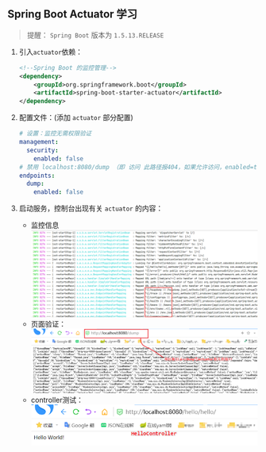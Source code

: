 ## Spring Boot Actuator 学习
> 提醒： `Spring Boot` 版本为 `1.5.13.RELEASE`
1. 引入`actuator`依赖：
    ```xml
    <!--Spring Boot 的监控管理-->
    <dependency>
        <groupId>org.springframework.boot</groupId>
        <artifactId>spring-boot-starter-actuator</artifactId>
    </dependency>
    ```
2. 配置文件：(添加 `actuator` 部分配置)
    ```yaml
    # 设置：监控无需权限验证
    management:
      security:
        enabled: false
    # 禁用 localhost:8080/dump （即 访问 此路径报404，如果允许访问，enabled=true）
    endpoints:
      dump:
        enabled: false
    ```

3. 启动服务，控制台出现有关 `actuator` 的内容：
    * 监控信息
    ![actuator监控信息](images\actuator_console_info.png)
    * 页面验证：
    ![actuator请求结果示例](images\actuator_request_info.png)
    * controller测试：
    ![HelloController测试](images\hellocontroller.png)


